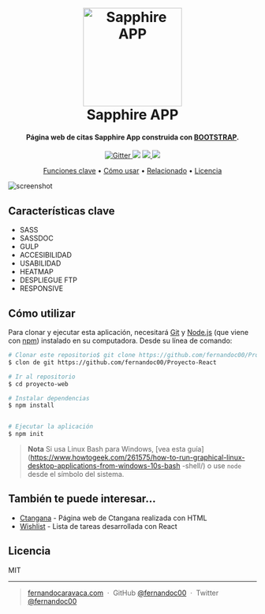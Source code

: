 <h1 align="center">
  <br>
  <a href="http://www.sapphire.fernandocaravaca.com"><img src="https://sapphire.fernandocaravaca.com/src/img/tres-moviles.png" alt="Sapphire APP" width="200"></a>
  <br>
  Sapphire APP
  <br>
</h1>

<h4 align="center">Página web de citas Sapphire App construida con <a href="http://getbootstrap.com" target="_blank"> BOOTSTRAP</a>.</h4>

<p align="center">
  <a href="http://getbootstrap.com">
    <img src="https://badge.fury.io/js/bootstrap.svg"
         alt="Gitter">
  </a>
  <a href="http://getbootstrap.com"><img src="https://badges.gitter.im/amitmerchant1990/electron-markdownify.svg"></a>
  <a href="http://getbootstrap.com">
      <img src="https://img.shields.io/badge/SayThanks.io-%E2%98%BC-1EAEDB.svg">
  </a>
  <a href="https://fernandocaravaca.com">
    <img src="https://img.shields.io/badge/$-donate-ff69b4.svg?maxAge=2592000&amp;style=flat">
  </a>
</p>

<p align="center">
  <a href="#key-features">Funciones clave</a> •
  <a href="#how-to-use">Cómo usar</a> •
  <a href="#related">Relacionado</a> •
  <a href="#license">Licencia</a>
</p>

![screenshot](https://ctangana.fernandocaravaca.com/assets/img/web-site.png)

## Características clave

* SASS
* SASSDOC
* GULP
* ACCESIBILIDAD
* USABILIDAD
* HEATMAP
* DESPLIEGUE FTP
* RESPONSIVE


## Cómo utilizar

Para clonar y ejecutar esta aplicación, necesitará [Git](https://git-scm.com) y [Node.js](https://nodejs.org/en/download/) (que viene con [ npm](http://npmjs.com)) instalado en su computadora. Desde su línea de comando:

```bash
# Clonar este repositorio$ git clone https://github.com/fernandoc00/Proyecto-React
$ clon de git https://github.com/fernandoc00/Proyecto-React

# Ir al repositorio
$ cd proyecto-web

# Instalar dependencias
$ npm install


# Ejecutar la aplicación
$ npm init
```

> **Nota**
> Si usa Linux Bash para Windows, [vea esta guía](https://www.howtogeek.com/261575/how-to-run-graphical-linux-desktop-applications-from-windows-10s-bash -shell/) o use `node` desde el símbolo del sistema.



## También te puede interesar...

- [Ctangana](https://ctangana.fernandocaravaca.com) - Página web de Ctangana realizada con HTML
- [Wishlist](https://wishlist.fernandocaravaca.com) - Lista de tareas desarrollada con React

## Licencia

MIT

---

> [fernandocaravaca.com](https://www.fernandocaravaca.com) &nbsp;&middot;&nbsp;
> GitHub [@fernandoc00](https://github.com/fernandoc00) &nbsp;&middot;&nbsp;
> Twitter [@fernandoc00](https://twitter.com/fernandoc00)
